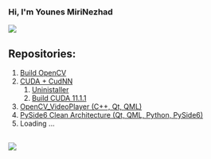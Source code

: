 ### Hi, I'm Younes MiriNezhad 
<a href="https://www.linkedin.com/in/s-younes-mirinezhad/"><img src="https://img.shields.io/badge/LinkedIn-0077B5?style=for-the-badge&logo=linkedin&logoColor=white"></a>

## Repositories: 
1. <a href="https://github.com/younes-mirinezhad/Scrips/tree/main/OpenCV">Build OpenCV</a>
2. <a href="https://github.com/younes-mirinezhad/Scrips/tree/main/Cuda_CudNN">CUDA + CudNN</a>
    1. <a href="https://github.com/younes-mirinezhad/Scrips/tree/main/Cuda_CudNN/Uninstaller">Uninistaller</a>
    2. <a href="https://github.com/younes-mirinezhad/Scrips/tree/main/Cuda_CudNN/11.1.1">Build CUDA 11.1.1</a>
3. <a href="https://github.com/younes-mirinezhad/OpenCV_VideoPlayer">OpenCV_VideoPlayer (C++, Qt, QML)</a>
4. <a href="https://github.com/younes-mirinezhad/PySide6_CleanArchitecture">PySide6 Clean Architecture (Qt, QML, Python, PySide6)</a>
5. Loading ...

##  
<img src="https://github-readme-stats.vercel.app/api/top-langs/?username=younes-mirinezhad" />

[//]: # (<img src="https://github-profile-summary-cards.vercel.app/api/cards/profile-details?username=younes-mirinezhad&theme=vue" />)
[//]: # (<img src="https://github-readme-stats.vercel.app/api?username=younes-mirinezhad" />)
